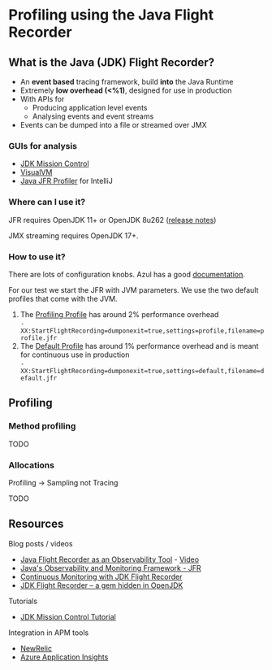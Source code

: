 # Profiling using the Java Flight Recorder

## What is the Java (JDK) Flight Recorder?

* An **event based** tracing framework, build **into** the Java Runtime
* Extremely **low overhead (<%1)**, designed for use in production
* With APIs for
  * Producing application level events
  * Analysing events and event streams
* Events can be dumped into a file or streamed over JMX

### GUIs for analysis

* [JDK Mission Control](https://github.com/openjdk/jmc)
* [VisualVM](https://visualvm.github.io/)
* [Java JFR Profiler](https://plugins.jetbrains.com/plugin/20937-java-jfr-profiler) for IntelliJ

### Where can I use it?

JFR requires OpenJDK 11+ or OpenJDK 8u262 ([release notes](https://mail.openjdk.org/pipermail/jdk8u-dev/2020-July/012143.html))

JMX streaming requires OpenJDK 17+.

### How to use it?

There are lots of configuration knobs. Azul has a good [documentation](https://docs.azul.com/prime/Java-Flight-Recorder).

For our test we start the JFR with JVM parameters. We use the two default profiles that come with the JVM.

1. The [Profiling Profile](./profile.jfc) has around 2% performance overhead  
   `-XX:StartFlightRecording=dumponexit=true,settings=profile,filename=profile.jfr`
2. The [Default Profile](./default.jfc) has around 1% performance overhead and is meant for continuous use in production   
   `-XX:StartFlightRecording=dumponexit=true,settings=default,filename=default.jfr`

## Profiling

### Method profiling

TODO

### Allocations


Profiling -> Sampling not Tracing


TODO

## Resources

Blog posts / videos

* [Java Flight Recorder as an Observability Tool](https://www.infoq.com/presentations/jfr-observability/) - [Video](https://www.youtube.com/watch?v=MG6MQLg0zEE)
* [Java's Observability and Monitoring Framework - JFR](https://www.youtube.com/watch?v=XEKkUpPnf4Q)
* [Continuous Monitoring with JDK Flight Recorder](https://www.youtube.com/watch?v=plYESjZ12hM)
* [JDK Flight Recorder – a gem hidden in OpenJDK](https://bell-sw.com/announcements/2020/06/24/Java-Flight-Recorder-a-gem-hidden-in-OpenJDK/)

Tutorials

* [JDK Mission Control Tutorial](https://github.com/thegreystone/jmc-tutorial/)

Integration in APM tools

* [NewRelic](https://docs.newrelic.com/docs/apm/agents/java-agent/features/real-time-profiling-java-using-jfr-metrics/)
* [Azure Application Insights](https://learn.microsoft.com/en-us/azure/azure-monitor/app/java-standalone-profiler)
